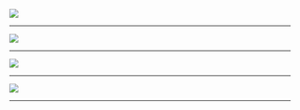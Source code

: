 <img src="https://github.com/rohit2701singh/Flight-Deal-Finder-day40/assets/156118970/577ed293-94c2-46e3-9064-bc94b5496e02"><hr>
<img src="https://github.com/rohit2701singh/Flight-Deal-Finder-day40/assets/156118970/7c9653ad-d531-4e4d-b3f4-919ab1e75487"><hr>
<img src="https://github.com/rohit2701singh/Flight-Deal-Finder-day40/assets/156118970/4af09da3-eb57-47a6-ae9b-21933514b1b1"><hr>
<img src="https://github.com/rohit2701singh/Flight-Deal-Finder-day40/assets/156118970/40d49abf-4127-40c5-9ae3-b16e6fcebfe6"><hr>
